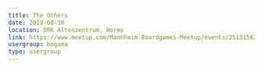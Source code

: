 ```yaml
---
title: The Others
date: 2019-08-30
location: DRK Altenzentrum, Worms
link: https://www.meetup.com/Mannheim-Boardgames-Meetup/events/251315623/
usergroup: bogama
type: usergroup
---
```

